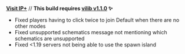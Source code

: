 **[Visit IP+](https://www.spigotmc.org/resources/105019/)** // **This build requires [vilib v1.1.0](https://github.com/Efnilite/vilib/releases/tag/v1.1.0) ✨**

- Fixed players having to click twice to join Default when there are no other modes
- Fixed unsupported schematics message not mentioning which schematics are unsupported
- Fixed <1.19 servers not being able to use the spawn island